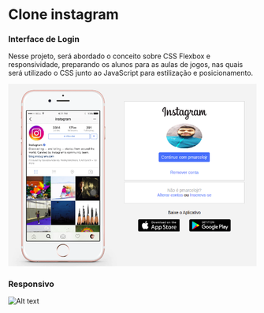# Clone instagram

### Interface de Login

Nesse projeto, será abordado o conceito sobre CSS Flexbox e responsividade, preparando os alunos para as aulas de jogos, nas quais será utilizado o CSS junto ao JavaScript para estilização e posicionamento.

![Alt text](https://github.com/pmarcelojr/instagram-dio/blob/main/images/img-pc.png?raw=true)

### Responsivo

![Alt text](https://github.com/pmarcelojr/instagram-dio/blob/main/images/images/img-cel.png?raw=true)
